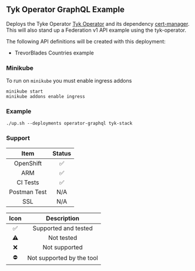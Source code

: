 ## Tyk Operator GraphQL Example
Deploys the Tyke Operator [Tyk Operator](https://github.com/TykTechnologies/tyk-operator) and its dependency
[cert-manager](https://github.com/jetstack/cert-manager). This will also stand up a Federation v1 API
example using the tyk-operator.

The following API definitions will be created with this deployment:
- TrevorBlades Countries example

### Minikube
To run on `minikube` you must enable ingress addons

```
minikube start
minikube addons enable ingress
```

### Example
```
./up.sh --deployments operator-graphql tyk-stack
```

### Support
|     Item     |       Status       |
|:------------:|:------------------:|
|  OpenShift   | :white_check_mark: |
|     ARM      | :white_check_mark: |
|   CI Tests   | :white_check_mark: |
| Postman Test |        N/A         |
|     SSL      |        N/A         |

|        Icon        |        Description        |
|:------------------:|:-------------------------:|
| :white_check_mark: |   Supported and tested    |
|     :warning:      |        Not tested         |
|        :x:         |       Not supported       |
|     :no_entry:     | Not supported by the tool |
